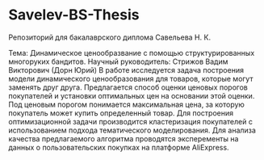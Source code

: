 # Savelev-BS-Thesis
Репозиторий для бакалаврского диплома Савельева Н. К.

Тема: Динамическое ценообразвание с помощью структурированных многоруких бандитов.
Научный руководитель: Стрижов Вадим Викторович (Дорн Юрий)
В работе исследуется задача построения модели динамического ценообразования для товаров, которые могут заменять друг друга. Предлагается способ оценки ценовых порогов покупателей и установки оптимальных цен на основании этой оценки. Под ценовым порогом понимается максимальная цена, за которую покупатель может купить определенный товар. Для построения оптимизационной задачи производится кластеризация покупателей с использованием подхода тематического моделирования. Для анализа качества предлагаемого алгоритма проводятся эксперементы на данных о пользовательских покупках на платформе AliExpress.
